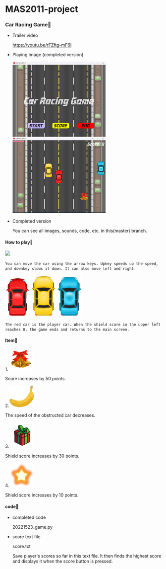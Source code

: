 MAS2011-project
=============
### Car Racing Game🚗

* Trailer video
  
  <https://youtu.be/rFZftg-mF6I>

* Playing image (completed version)
  
  <img src="main.png" width="300px" height="px"></img>
  <img src="playing.png" width="300px" height="px"></img>


* Completed version

    You can see all images, sounds, code, etc. in this(master) branch.

#### How to play🤔

<img src="https://encrypted-tbn0.gstatic.com/images?q=tbn:ANd9GcRaKkmbfGPKZvblfRfXqp1JgSrB5Av4OlEYHQ&usqp=CAU)" width="200px" height="px"></img>

    You can move the car using the arrow keys. Upkey speeds up the speed, and downkey slows it down. It can also move left and right.

<img src="img/car.png" width="80px" height="px"></img>
<img src="img/objcar1.png" width="80px" height="px"></img>
<img src="img/objcar2.png" width="80px" height="px"></img>

    The red car is the player car. When the shield score in the upper left reaches 0, the game ends and returns to the main screen.

#### Item🎄
1.<img src="img/bell.png" width="80px" height="px"></img>

Score increases by 50 points.

2.<img src="img/banana.png" width="80px" height="px"></img>

The speed of the obstructed car decreases.

3.<img src="img/present.png" width="80px" height="px"></img>

Shield score increases by 30 points.

4.<img src="img/star.svg" width="80px" height="px"></img>

Shield score increases by 10 points.

#### code👾

* completed code

    20221523_game.py

* score text file

    score.txt
    
    Save player's scores so far in this text file. It then finds the highest score and displays it when the score button is pressed.
